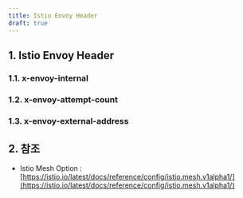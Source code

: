 ```yaml
---
title: Istio Envoy Header
draft: true
---
```


## 1. Istio Envoy Header

### 1.1. x-envoy-internal

### 1.2. x-envoy-attempt-count

### 1.3. x-envoy-external-address

## 2. 참조

* Istio Mesh Option : [https://istio.io/latest/docs/reference/config/istio.mesh.v1alpha1/](https://istio.io/latest/docs/reference/config/istio.mesh.v1alpha1/)